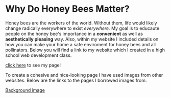 # Why Do Honey Bees Matter?

Honey bees are the workers of the world. Without them, life would likely change radically everywhere to exist *everywhere.* My goal is to educaute people on the honey bee's importance in a **convenient** as well as **aesthetically pleasing** way. Also, within my website I included details on how you can make your home a safe enviroment for honey bees and all pollinators. Below you will find a link to my website which I created in a high school web development class.

[click here](http://julia-tala98.github.io) to see my page! 

To create a cohesive and nice-looking page I have used images from other websites. Below are the links to the pages I borrowed images from.

[Background image](http://www.recipeshubs.com/honeycomb/15938)


